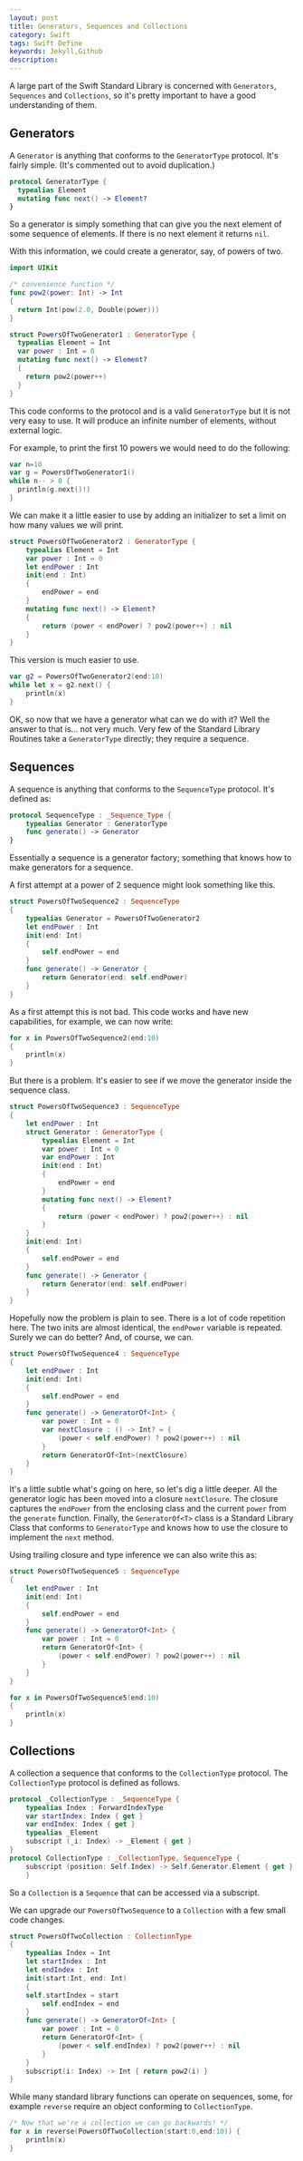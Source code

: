```yaml
---  
layout: post
title: Generators, Sequences and Collections
category: Swift
tags: Swift Define
keywords: Jekyll,Github
description: 
---  
```




A large part of the Swift Standard Library is concerned with `Generators`, `Sequences` and `Collections`, so it's pretty important to have a good understanding of them. 

## Generators 

A `Generator` is anything that conforms to the `GeneratorType` protocol.
It's fairly simple. (It's commented out to avoid duplication.)

```swift
protocol GeneratorType {
  typealias Element
  mutating func next() -> Element?
}
```
So a generator is simply something that can give you the next element of some sequence of elements. If there is no next element it returns `nil`.

With this information, we could create a generator, say, of powers of two.

```swift
import UIKit

/* convenience function */
func pow2(power: Int) -> Int
{
  return Int(pow(2.0, Double(power)))
}

struct PowersOfTwoGenerator1 : GeneratorType {
  typealias Element = Int
  var power : Int = 0
  mutating func next() -> Element?
  {
    return pow2(power++)
  }
}
```
This code conforms to the protocol and is a valid `GeneratorType` but it is not very easy to use. It will produce an infinite number of elements, without external logic.

For example, to print the first 10 powers we would need to do the following:

```swift
var n=10 
var g = PowersOfTwoGenerator1()
while n-- > 0 {
  println(g.next()!)
}
```
We can make it a little easier to use by adding an initializer to set a limit
on how many values we will print.

```swift
struct PowersOfTwoGenerator2 : GeneratorType {
    typealias Element = Int
    var power : Int = 0
    let endPower : Int
    init(end : Int)
    {
        endPower = end
    }
    mutating func next() -> Element?
    {
        return (power < endPower) ? pow2(power++) : nil
    }
}
```
This version is much easier to use.
```swift
var g2 = PowersOfTwoGenerator2(end:10)
while let x = g2.next() {
    println(x)
}
```
OK, so now that we have a generator what can we do with it? Well the answer to
that is... not very much. Very few of the Standard Library Routines take a `GeneratorType` directly; they require a sequence.

## Sequences

A sequence is anything that conforms to the `SequenceType` protocol. It's defined as:

```swift
protocol SequenceType : _Sequence_Type {
    typealias Generator : GeneratorType
    func generate() -> Generator
}
```
Essentially a sequence is a generator factory; something that knows how to make
generators for a sequence.

A first attempt at a power of 2 sequence might look something like this.

```swift
struct PowersOfTwoSequence2 : SequenceType
{
    typealias Generator = PowersOfTwoGenerator2
    let endPower : Int
    init(end: Int)
    {
        self.endPower = end
    }
    func generate() -> Generator {
        return Generator(end: self.endPower)
    }
}
```
As a first attempt this is not bad. This code works and have new capabilities, for example, we can now write:

```swift
for x in PowersOfTwoSequence2(end:10)
{
    println(x)
}
```
But there is a problem. It's easier to see if we move the generator inside the 
sequence class.

```swift
struct PowersOfTwoSequence3 : SequenceType
{
    let endPower : Int
    struct Generator : GeneratorType {
        typealias Element = Int
        var power : Int = 0
        var endPower : Int
        init(end : Int)
        {
            endPower = end
        }
        mutating func next() -> Element?
        {
            return (power < endPower) ? pow2(power++) : nil
        }
    }
    init(end: Int)
    {
        self.endPower = end
    }
    func generate() -> Generator {
        return Generator(end: self.endPower)
    }
}
```
Hopefully now the problem is plain to see. There is a lot of code repetition here. The two inits are almost identical, the `endPower` variable is repeated. Surely we can do better? And, of course, we can.

```swift
struct PowersOfTwoSequence4 : SequenceType
{
    let endPower : Int
    init(end: Int)
    {
        self.endPower = end
    }
    func generate() -> GeneratorOf<Int> {
        var power : Int = 0
        var nextClosure : () -> Int? = {
            (power < self.endPower) ? pow2(power++) : nil
        }
        return GeneratorOf<Int>(nextClosure)
    }
}
```
It's a little subtle what's going on here, so let's dig a little deeper. All 
the generator logic has been moved into a closure `nextClosure`. 
The closure captures the `endPower` from the enclosing class and the current 
`power` from the `generate` function. Finally, the `GeneratorOf<T>` class is a 
Standard Library Class that conforms to `GeneratorType` and 
knows how to use the closure to implement the `next` method.

Using trailing closure and type inference we can also write this as:

```swift
struct PowersOfTwoSequence5 : SequenceType
{
    let endPower : Int
    init(end: Int)
    {
        self.endPower = end
    }
    func generate() -> GeneratorOf<Int> {
        var power : Int = 0
        return GeneratorOf<Int> {
            (power < self.endPower) ? pow2(power++) : nil
        }
    }
}

for x in PowersOfTwoSequence5(end:10)
{
    println(x)
}
```
## Collections
A collection a sequence that conforms to the `CollectionType` protocol.
The `CollectionType` protocol is defined as follows.

```swift
protocol _CollectionType : _SequenceType {
    typealias Index : ForwardIndexType
    var startIndex: Index { get }
    var endIndex: Index { get }
    typealias _Element
    subscript (_i: Index) -> _Element { get }
}
protocol CollectionType : _CollectionType, SequenceType {
    subscript (position: Self.Index) -> Self.Generator.Element { get }
    }
```
So a `Collection` is a `Sequence` that can be accessed via a subscript.

We can upgrade our `PowersOfTwoSequence` to a `Collection` with a few small code changes.

```swift
struct PowersOfTwoCollection : CollectionType
{
    typealias Index = Int
    let startIndex : Int
    let endIndex : Int
    init(start:Int, end: Int)
    {
	self.startIndex = start
        self.endIndex = end
    }
    func generate() -> GeneratorOf<Int> {
        var power : Int = 0
        return GeneratorOf<Int> {
            (power < self.endIndex) ? pow2(power++) : nil
        }
    }
    subscript(i: Index) -> Int { return pow2(i) }
}
```

While many standard library functions can operate on sequences, some,
for example `reverse` require an object conforming to `CollectionType`.

``` swift
/* Now that we're a collection we can go backwards! */
for x in reverse(PowersOfTwoCollection(start:0,end:10)) {
    println(x)
}
```
